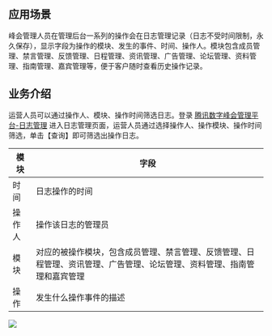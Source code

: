 ## 应用场景
峰会管理人员在管理后台一系列的操作会在日志管理记录（日志不受时间限制，永久保存），显示字段为操作的模块、发生的事件、时间、操作人。模块包含成员管理、禁言管理、反馈管理、日程管理、资讯管理、广告管理、论坛管理、资料管理、指南管理、嘉宾管理等，便于客户随时查看历史操作记录。

## 业务介绍
运营人员可以通过操作人、模块、操作时间筛选日志。登录 [腾讯数字峰会管理平台-日志管理](https://summit.tx-exhibition.com/operation/#/logManage) 进入日志管理页面，运营人员通过选择操作人、操作模块、操作时间筛选，单击【查询】即可筛选出操作日志。

| 模块     | 字段                   |
| -------- | ---------------------- | 
| 时间        | 日志操作的时间 |
| 操作人   | 操作该日志的管理员     |             
| 模块     | 对应的被操作模块，包含成员管理、禁言管理、反馈管理、日程管理、资讯管理、广告管理、论坛管理、资料管理、指南管理和嘉宾管理       |             
| 操作 | 发生什么操作事件的描述 |              

![](https://main.qcloudimg.com/raw/07fce9b53e543009de836739fe62475c.png)
